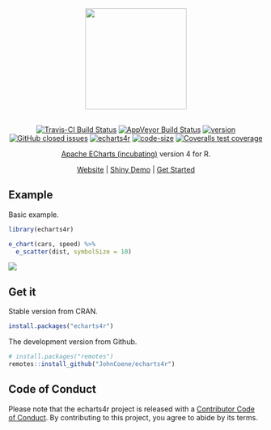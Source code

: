 
<div align="center">

<img src="https://raw.githubusercontent.com/JohnCoene/echarts4r/master/docs/logo.png" height = "200px" />

<br />
<br />

[![Travis-CI Build Status](https://travis-ci.org/JohnCoene/echarts4r.svg?branch=master)](https://travis-ci.org/JohnCoene/echarts4r) [![AppVeyor Build Status](https://ci.appveyor.com/api/projects/status/github/JohnCoene/echarts4r?branch=master&svg=true)](https://ci.appveyor.com/project/JohnCoene/echarts4r) [![version](https://img.shields.io/github/tag/JohnCoene/echarts4r.svg)](https://github.com/JohnCoene/echarts4r/releases) [![GitHub closed issues](https://img.shields.io/github/issues-closed/JohnCoene/echarts4r.svg)](https://github.com/JohnCoene/echarts4r/issues) [![echarts4r](https://cranlogs.r-pkg.org/badges/echarts4r)](https://cranlogs.r-pkg.org/badges/echarts4r) [![code-size](https://img.shields.io/github/languages/code-size/JohnCoene/echarts4r.svg)](https://github.com/JohnCoene/echarts4r) [![Coveralls test coverage](https://coveralls.io/repos/github/JohnCoene/echarts4r/badge.svg)](https://coveralls.io/github/JohnCoene/echarts4r)

[Apache ECharts (incubating)](https://echarts.apache.org/) version 4 for R.

[Website](https://echarts4r.john-coene.com) |
[Shiny Demo](https://shiny.john-coene.com/echarts4rShiny/) | [Get
Started](https://echarts4r.john-coene.com/articles/get_started.html)

</div>

## Example

Basic example.

```r
library(echarts4r)

e_chart(cars, speed) %>% 
  e_scatter(dist, symbolSize = 10)
```

![](./man/figures/ex.png)

## Get it

Stable version from CRAN.

```r
install.packages("echarts4r")
```

The development version from Github.

```r
# install.packages("remotes")
remotes::install_github("JohnCoene/echarts4r")
```

## Code of Conduct

Please note that the echarts4r project is released with a [Contributor Code of Conduct](https://github.com/JohnCoene/echarts4r/blob/master/CODE_OF_CONDUCT.md). By contributing to this project, you agree to abide by its terms.
